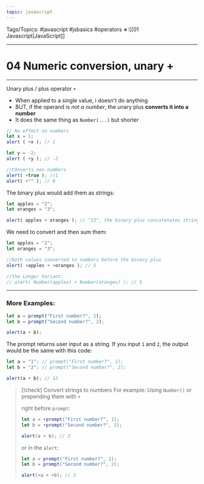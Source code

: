 ```yaml
---
topic: javascript
---
```

Tags/Topics: #javascript #jsbasics #operators
∗:[[01 Javascript|JavaScript]] 

---
# 04 Numeric conversion, unary +

--- 
Unary plus / plus operator `+`
- When applied to a single value, i doesn't do anything
- BUT, if the operand is _not a number_, the unary plus __converts it into a number__
- It does the same thing as `Number(...)` but shorter
```javascript
// No effect on numbers
let x = 1;
alert ( +x ); // 1

let y = -2; 
alert ( +y ); // -2

//COnverts non-numbers
alert( +true ); //1
alert( +"" ); // 0
```

The binary plus would add them as strings:
```javascript
let apples = "2";
let oranges = "3";

alert( apples + oranges ); // "23", the binary plus concatenates strings
```

We need to convert and then sum them:
```javascript
let apples = "2";
let oranges = "3";

//both values converted to numbers before the binary plus
alert( +apples + +oranges ); // 5

//the Longer Variant:
// alert( Number(apples) + Number(oranges) ); // 5
```

---
### More Examples:

```javascript
let a = prompt("First number?", 1);
let b = prompt("Second number?", 2);

alert(a + b);
```
The prompt returns user input as a string.
If you input `1` and `2`, the output would be the same  with this code:
```javascript
let a = "1"; // prompt("First number?", 1);
let b = "2"; // prompt("Second number?", 2);

alert(a + b); // 12
```

>[!check] Convert strings to numbers
>For example: Using `Number()` or prepending them with `+`
>
>right before `prompt`:
>```javascript
>let a = +prompt("First number?", 1);
>let b = +prompt("Second number?", 2);
>
>alert(a + b); // 3
>```
>
>or in the `alert`:
>```javascript
>let a = prompt("First number?", 1);
>let b = prompt("Second number?", 2);
>
>alert(+a + +b); // 3
>```



